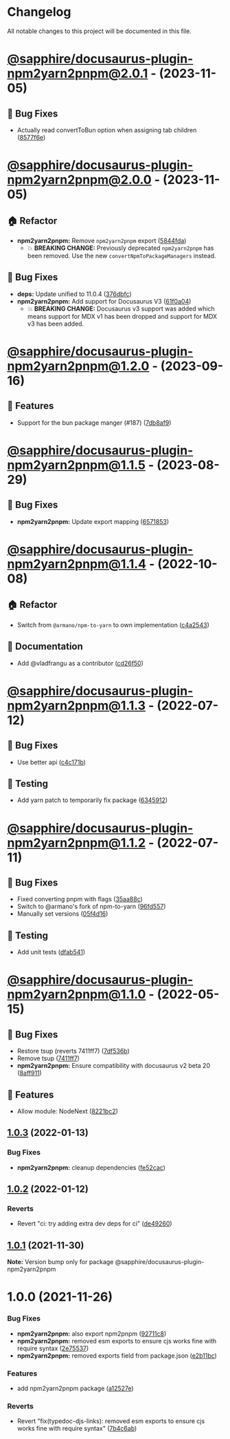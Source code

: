 # Changelog

All notable changes to this project will be documented in this file.

# [@sapphire/docusaurus-plugin-npm2yarn2pnpm@2.0.1](https://github.com/sapphiredev/documentation-plugins/compare/@sapphire/docusaurus-plugin-npm2yarn2pnpm@2.0.1...@sapphire/docusaurus-plugin-npm2yarn2pnpm@2.0.1) - (2023-11-05)

## 🐛 Bug Fixes

-   Actually read convertToBun option when assigning tab children ([8577f6e](https://github.com/sapphiredev/documentation-plugins/commit/8577f6ecd0e2c052af8b6992bd90388c8a03e255))

# [@sapphire/docusaurus-plugin-npm2yarn2pnpm@2.0.0](https://github.com/sapphiredev/documentation-plugins/compare/@sapphire/docusaurus-plugin-npm2yarn2pnpm@2.0.0...@sapphire/docusaurus-plugin-npm2yarn2pnpm@2.0.0) - (2023-11-05)

## 🏠 Refactor

-   **npm2yarn2pnpm:** Remove `npm2yarn2pnpm` export ([5844fda](https://github.com/sapphiredev/documentation-plugins/commit/5844fdaa2fab61f3b0663fe2ba9f6d4c25b41dac))
    -   💥 **BREAKING CHANGE:** Previously deprecated `npm2yarn2pnpm` has been removed. Use the new `convertNpmToPackageManagers` instead.

## 🐛 Bug Fixes

-   **deps:** Update unified to 11.0.4 ([376dbfc](https://github.com/sapphiredev/documentation-plugins/commit/376dbfc24a8fe790cbd02343fa9a4a2c25ec0466))
-   **npm2yarn2pnpm:** Add support for Docusaurus V3 ([61f0a04](https://github.com/sapphiredev/documentation-plugins/commit/61f0a041762b1551f6269727d2d7ca733ad332a6))
    -   💥 **BREAKING CHANGE:** Docusaurus v3 support was added which means support for MDX v1 has been dropped and support for MDX v3 has been added.

# [@sapphire/docusaurus-plugin-npm2yarn2pnpm@1.2.0](https://github.com/sapphiredev/documentation-plugins/compare/@sapphire/docusaurus-plugin-npm2yarn2pnpm@1.2.0...@sapphire/docusaurus-plugin-npm2yarn2pnpm@1.2.0) - (2023-09-16)

## 🚀 Features

-   Support for the bun package manger (#187) ([7db8af9](https://github.com/sapphiredev/documentation-plugins/commit/7db8af9ab27fb79fbf1d70fdc9f7f8dcae2f529a))

# [@sapphire/docusaurus-plugin-npm2yarn2pnpm@1.1.5](https://github.com/sapphiredev/documentation-plugins/compare/@sapphire/docusaurus-plugin-npm2yarn2pnpm@1.1.4...@sapphire/docusaurus-plugin-npm2yarn2pnpm@1.1.5) - (2023-08-29)

## 🐛 Bug Fixes

-   **npm2yarn2pnpm:** Update export mapping ([6571853](https://github.com/sapphiredev/documentation-plugins/commit/6571853fec32d28d15cc96f6ebe81fc0633d7c42))

# [@sapphire/docusaurus-plugin-npm2yarn2pnpm@1.1.4](https://github.com/sapphiredev/documentation-plugins/compare/@sapphire/docusaurus-plugin-npm2yarn2pnpm@1.1.3...@sapphire/docusaurus-plugin-npm2yarn2pnpm@1.1.4) - (2022-10-08)

## 🏠 Refactor

-   Switch from `@armano/npm-to-yarn` to own implementation ([c4a2543](https://github.com/sapphiredev/documentation-plugins/commit/c4a254318b6ad0609c1be9c556f2dcdd7c853b3b))

## 📝 Documentation

-   Add @vladfrangu as a contributor ([cd26f50](https://github.com/sapphiredev/documentation-plugins/commit/cd26f50dffcd964a86bd0b0431615621a472dba7))

# [@sapphire/docusaurus-plugin-npm2yarn2pnpm@1.1.3](https://github.com/sapphiredev/documentation-plugins/compare/@sapphire/docusaurus-plugin-npm2yarn2pnpm@1.1.2...@sapphire/docusaurus-plugin-npm2yarn2pnpm@1.1.3) - (2022-07-12)

## 🐛 Bug Fixes

-   Use better api ([c4c171b](https://github.com/sapphiredev/documentation-plugins/commit/c4c171b566a9522db57e0c57d80d76ca75243fdf))

## 🧪 Testing

-   Add yarn patch to temporarily fix package ([6345912](https://github.com/sapphiredev/documentation-plugins/commit/63459128ce6b8a846525160da4084c302e4225dc))

# [@sapphire/docusaurus-plugin-npm2yarn2pnpm@1.1.2](https://github.com/sapphiredev/documentation-plugins/compare/@sapphire/docusaurus-plugin-npm2yarn2pnpm@1.1.0...@sapphire/docusaurus-plugin-npm2yarn2pnpm@1.1.2) - (2022-07-11)

## 🐛 Bug Fixes

-   Fixed converting pnpm with flags ([35aa88c](https://github.com/sapphiredev/documentation-plugins/commit/35aa88c7d811eaa74be673dde8f09b9fd8444972))
-   Switch to @armano's fork of npm-to-yarn ([96fd557](https://github.com/sapphiredev/documentation-plugins/commit/96fd55735b155f784bb877c47cfb3ff1f8aff87c))
-   Manually set versions ([05f4d16](https://github.com/sapphiredev/documentation-plugins/commit/05f4d16dcd5673a208e4ec191e659b3cbd2dc95a))

## 🧪 Testing

-   Add unit tests ([dfab541](https://github.com/sapphiredev/documentation-plugins/commit/dfab541b725a5296eb6768c85365f1f1ea3e0b87))

# [@sapphire/docusaurus-plugin-npm2yarn2pnpm@1.1.0](https://github.com/sapphiredev/documentation-plugins/compare/@sapphire/docusaurus-plugin-npm2yarn2pnpm@1.0.3...@sapphire/docusaurus-plugin-npm2yarn2pnpm@1.1.0) - (2022-05-15)

## 🐛 Bug Fixes

-   Restore tsup (reverts 7411ff7) ([7df536b](https://github.com/sapphiredev/documentation-plugins/commit/7df536bd871b45d0cfa65816684bc691b4735bc0))
-   Remove tsup ([7411ff7](https://github.com/sapphiredev/documentation-plugins/commit/7411ff79624eec777519a2a049c8d3f026871cac))
-   **npm2yarn2pnpm:** Ensure compatibility with docusaurus v2 beta 20 ([8aff911](https://github.com/sapphiredev/documentation-plugins/commit/8aff911be521423b465a547bb9bed9b24531533e))

## 🚀 Features

-   Allow module: NodeNext ([8221bc2](https://github.com/sapphiredev/documentation-plugins/commit/8221bc2668fd1ad9c2e80c3c6a1503ae27bfc632))

## [1.0.3](https://github.com/sapphiredev/documentation-plugins/compare/@sapphire/docusaurus-plugin-npm2yarn2pnpm@1.0.2...@sapphire/docusaurus-plugin-npm2yarn2pnpm@1.0.3) (2022-01-13)

### Bug Fixes

-   **npm2yarn2pnpm:** cleanup dependencies ([fe52cac](https://github.com/sapphiredev/documentation-plugins/commit/fe52cacfc0fd28a0de49464aa63029eea35d7ddf))

## [1.0.2](https://github.com/sapphiredev/documentation-plugins/compare/@sapphire/docusaurus-plugin-npm2yarn2pnpm@1.0.1...@sapphire/docusaurus-plugin-npm2yarn2pnpm@1.0.2) (2022-01-12)

### Reverts

-   Revert "ci: try adding extra dev deps for ci" ([de49260](https://github.com/sapphiredev/documentation-plugins/commit/de49260d4d8c4be4bb27d53f13472946e4cd3700))

## [1.0.1](https://github.com/sapphiredev/documentation-plugins/compare/@sapphire/docusaurus-plugin-npm2yarn2pnpm@1.0.0...@sapphire/docusaurus-plugin-npm2yarn2pnpm@1.0.1) (2021-11-30)

**Note:** Version bump only for package @sapphire/docusaurus-plugin-npm2yarn2pnpm

# 1.0.0 (2021-11-26)

### Bug Fixes

-   **npm2yarn2pnpm:** also export npm2pnpm ([92711c8](https://github.com/sapphiredev/documentation-plugins/commit/92711c864f467b1834f63c3d9e1434c69f0305bb))
-   **npm2yarn2pnpm:** removed esm exports to ensure cjs works fine with require syntax ([2e75537](https://github.com/sapphiredev/documentation-plugins/commit/2e75537a99d0614f55c4e3c8c963d0a37cf02768))
-   **npm2yarn2pnpm:** removed exports field from package.json ([e2b11bc](https://github.com/sapphiredev/documentation-plugins/commit/e2b11bca172c85c415237de0a88dc095a61fbe39))

### Features

-   add npm2yarn2pnpm package ([a12527e](https://github.com/sapphiredev/documentation-plugins/commit/a12527eab37e7c0064174c3066939973ddce3740))

### Reverts

-   Revert "fix(typedoc-djs-links): removed esm exports to ensure cjs works fine with require syntax" ([7b4c6ab](https://github.com/sapphiredev/documentation-plugins/commit/7b4c6ab434265903213d7d965b0e927912b1aba1))
